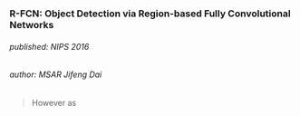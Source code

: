 ### R-FCN: Object Detection via Region-based Fully Convolutional Networks
###### published: NIPS 2016
###### author: MSAR Jifeng Dai
> However as 
